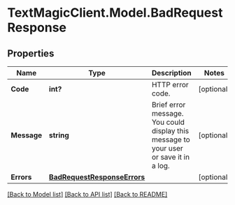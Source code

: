 # TextMagicClient.Model.BadRequestResponse
## Properties

Name | Type | Description | Notes
------------ | ------------- | ------------- | -------------
**Code** | **int?** | HTTP error code. | [optional] 
**Message** | **string** | Brief error message. You could display this message to your user or save it in a log. | [optional] 
**Errors** | [**BadRequestResponseErrors**](BadRequestResponseErrors.md) |  | [optional] 

[[Back to Model list]](../README.md#documentation-for-models) [[Back to API list]](../README.md#documentation-for-api-endpoints) [[Back to README]](../README.md)

